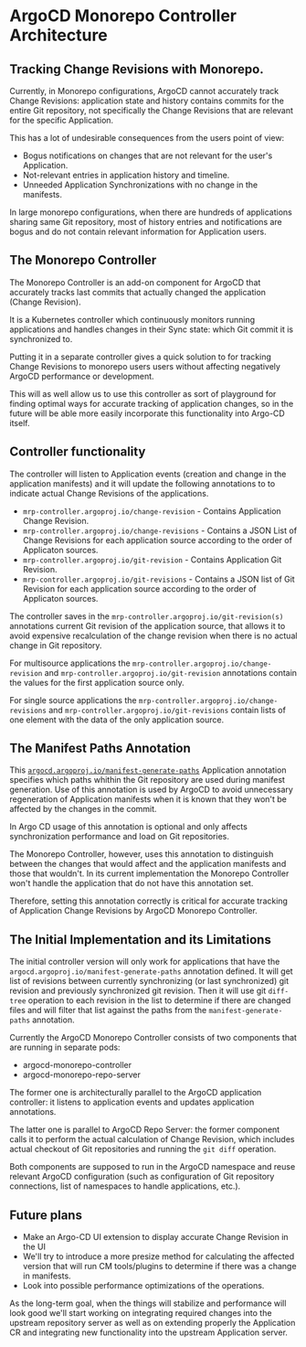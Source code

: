 # ArgoCD Monorepo Controller Architecture

## Tracking Change Revisions with Monorepo.

Currently, in Monorepo configurations, ArgoCD cannot accurately track
Change Revisions: application state and history contains commits for
the entire Git repository, not specifically the Change Revisions that
are relevant for the specific Application.

This has a lot of undesirable consequences from the users point of view:

* Bogus notifications on changes that are not relevant for the user's
  Application.
* Not-relevant entries in application history and timeline.
* Unneeded Application Synchronizations with no change in the manifests.

In large monorepo configurations, when there are hundreds of
applications sharing same Git repository, most of history entries and
notifications are bogus and do not contain relevant information for
Application users.

## The Monorepo Controller 

The Monorepo Controller is an add-on component for ArgoCD that
accurately tracks last commits that actually changed the application
(Change Revision).

It is a Kubernetes controller which continuously monitors running
applications and handles changes  in their Sync state: which Git commit
it is synchronized to.

Putting it in a separate controller gives a quick solution to for
tracking Change Revisions to monorepo users users without affecting
negatively ArgoCD performance or development.

This will as well allow us to use this controller as sort of
playground for finding optimal ways for accurate tracking of
application changes, so in the future will be able more easily
incorporate this functionality into Argo-CD itself.

## Controller functionality

The controller will listen to Application events (creation and change
in the application manifests) and it will update the following
annotations to to indicate actual Change Revisions of the
applications.

* `mrp-controller.argoproj.io/change-revision` - Contains Application Change Revision.
* `mrp-controller.argoproj.io/change-revisions` - Contains a JSON List of Change
  Revisions for each application source according to the order of Applicaton sources.
* `mrp-controller.argoproj.io/git-revision` - Contains Application Git Revision.
* `mrp-controller.argoproj.io/git-revisions` - Contains a JSON list of
  Git Revision for each application source according to the order of
  Applicaton sources.

The controller saves in the
`mrp-controller.argoproj.io/git-revision(s)` annotations current Git
revision of the application source, that allows it to avoid expensive
recalculation of the change revision when there is no actual change in
Git repository.

For multisource applications the `mrp-controller.argoproj.io/change-revision` 
and `mrp-controller.argoproj.io/git-revision` annotations contain the values
for the first application source only.

For single source applications the `mrp-controller.argoproj.io/change-revisions`
and `mrp-controller.argoproj.io/git-revisions`  contain lists of one element 
with the data of the only application source.

## The Manifest Paths Annotation

This [`argocd.argoproj.io/manifest-generate-paths`](https://argo-cd.readthedocs.io/en/latest/operator-manual/high_availability/#manifest-paths-annotation)
Application annotation specifies which paths whithin the Git 
repository are used during manifest generation. Use of
this annotation is used by ArgoCD to avoid unnecessary
regeneration of Application manifests when it is known that 
they  won't be affected by the changes in the commit.

In Argo CD usage of this annotation is optional and only affects
synchronization performance and load on Git repositories.

The Monorepo Controller, however, uses this annotation to distinguish
between the changes that would affect and the application manifests
and those that wouldn't. In its current implementation the Monorepo
Controller won't handle the application that do not have 
this annotation set. 

Therefore, setting this annotation correctly is critical
for accurate tracking of Application Change Revisions
by ArgoCD Monorepo Controller.

## The Initial Implementation and its Limitations

The initial controller version will only work for applications that
have the `argocd.argoproj.io/manifest-generate-paths` annotation
defined.  It will get list of revisions between currently synchronizing
(or last synchronized) git revision and previously synchronized 
git revision. Then it will use git `diff-tree` operation to each
revision in the list to determine if there are changed files and
will filter that list against the paths from the
`manifest-generate-paths` annotation.

Currently the ArgoCD Monorepo Controller consists of two components that 
are running in separate pods:

* argocd-monorepo-controller
* argocd-monorepo-repo-server

The former one is architecturally parallel to the ArgoCD application controller:
it listens to application events and updates application annotations.

The latter one is parallel to ArgoCD Repo Server: the former component
calls it to perform the actual calculation of Change Revision, which
includes actual checkout of Git repositories and running the `git
diff` operation.

Both components are supposed to run in the ArgoCD namespace and
reuse relevant ArgoCD configuration (such as configuration of Git repository connections,
list of namespaces to handle applications, etc.).


## Future plans

* Make an Argo-CD UI extension to display accurate Change
  Revision in the UI
* We'll try to introduce a more presize method for calculating the
  affected version that will run CM tools/plugins to determine if
  there was a change in manifests.
* Look into possible performance optimizations of the operations.

As the long-term goal, when the things will stabilize and performance
will look good we'll start working on integrating required changes
into the upstream repository server as well as on extending properly
the Application CR and integrating new functionality into the upstream
Application server.










